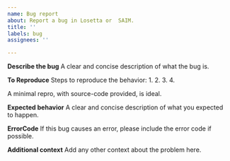 ```yaml
---
name: Bug report
about: Report a bug in Losetta or  SAIM.
title: ''
labels: bug
assignees: ''

---
```


**Describe the bug**
A clear and concise description of what the bug is.

**To Reproduce**
Steps to reproduce the behavior:
1. 
2. 
3. 
4. 

A minimal repro, with source-code provided, is ideal.  

**Expected behavior**
A clear and concise description of what you expected to happen.

**ErrorCode**
If this bug causes an error, please include the error code if possible.

**Additional context**
Add any other context about the problem here.
